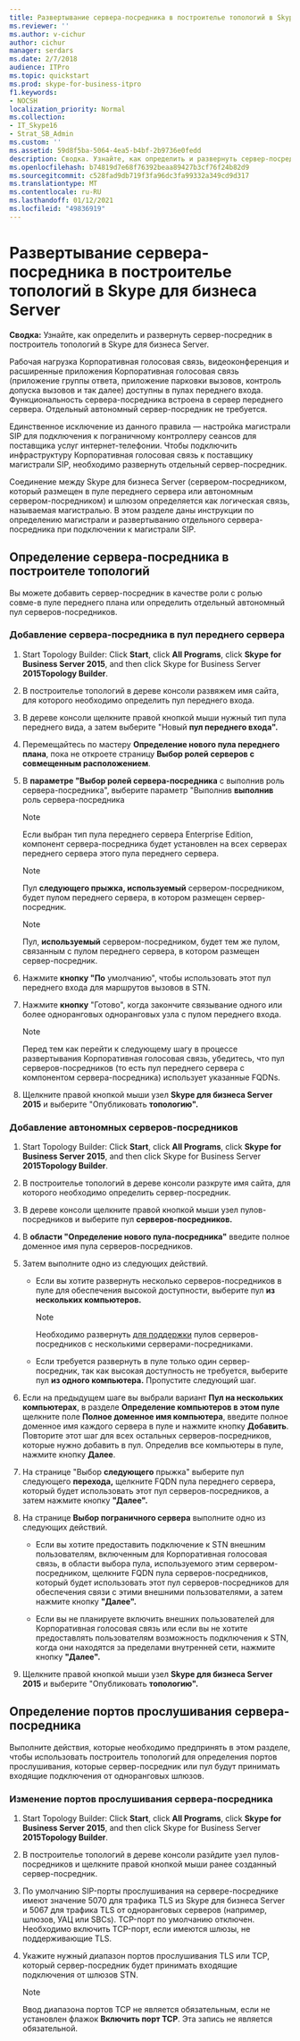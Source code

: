 ```yaml
---
title: Развертывание сервера-посредника в построителье топологий в Skype для бизнеса Server
ms.reviewer: ''
ms.author: v-cichur
author: cichur
manager: serdars
ms.date: 2/7/2018
audience: ITPro
ms.topic: quickstart
ms.prod: skype-for-business-itpro
f1.keywords:
- NOCSH
localization_priority: Normal
ms.collection:
- IT_Skype16
- Strat_SB_Admin
ms.custom: ''
ms.assetid: 59d8f5ba-5064-4ea5-b4bf-2b9736e0fedd
description: Сводка. Узнайте, как определить и развернуть сервер-посредник в построитель топологий в Skype для бизнеса Server.
ms.openlocfilehash: b74819d7e68f76392beaa89427b3cf76f24b82d9
ms.sourcegitcommit: c528fad9db719f3fa96dc3fa99332a349cd9d317
ms.translationtype: MT
ms.contentlocale: ru-RU
ms.lasthandoff: 01/12/2021
ms.locfileid: "49836919"
---
```

# <a name="deploy-a-mediation-server-in-topology-builder-in-skype-for-business-server"></a>Развертывание сервера-посредника в построителье топологий в Skype для бизнеса Server
 
**Сводка:** Узнайте, как определить и развернуть сервер-посредник в построитель топологий в Skype для бизнеса Server.
  
Рабочая нагрузка Корпоративная голосовая связь, видеоконференция и расширенные приложения Корпоративная голосовая связь (приложение группы ответа, приложение парковки вызовов, контроль допуска вызовов и так далее) доступны в пулах переднего входа. Функциональность сервера-посредника встроена в сервер переднего сервера. Отдельный автономный сервер-посредник не требуется. 
  
Единственное исключение из данного правила — настройка магистрали SIP для подключения к пограничному контроллеру сеансов для поставщика услуг интернет-телефонии. Чтобы подключить инфраструктуру Корпоративная голосовая связь к поставщику магистрали SIP, необходимо развернуть отдельный сервер-посредник.
  
Соединение между Skype для бизнеса Server (сервером-посредником, который размещен в пуле переднего сервера или автономным сервером-посредником) и шлюзом определяется как логическая связь, называемая магистралью. В этом разделе даны инструкции по определению магистрали и развертыванию отдельного сервера-посредника при подключении к магистрали SIP.
  
## <a name="define-a-mediation-server-in-topology-builder"></a>Определение сервера-посредника в построителе топологий

Вы можете добавить сервер-посредник в качестве роли с ролью совме-в пуле переднего плана или определить отдельный автономный пул серверов-посредников.
  
### <a name="to-add-a-mediation-server-to-a-front-end-pool"></a>Добавление сервера-посредника в пул переднего сервера

1. Start Topology Builder: Click **Start**, click **All Programs**, click **Skype for Business Server 2015**, and then click Skype for Business Server **2015Topology Builder**.
    
2. В построителье топологий в дереве консоли развяжем имя сайта, для которого необходимо определить пул переднего входа.
    
3. В дереве консоли щелкните правой кнопкой мыши нужный тип пула переднего вида, а затем выберите "Новый **пул переднего входа".**
    
4. Перемещайтесь по мастеру **Определение нового пула переднего плана**, пока не откроете страницу **Выбор ролей серверов с совмещенным расположением**.
    
5. В **параметре "Выбор ролей сервера-посредника** с выполнив роль сервера-посредника", выберите параметр "Выполнив **выполнив** роль сервера-посредника
    
    > [!NOTE]
    > Если выбран тип пула переднего сервера Enterprise Edition, компонент сервера-посредника будет установлен на всех серверах переднего сервера этого пула переднего сервера. 
  
    > [!NOTE]
    > Пул **следующего прыжка, используемый** сервером-посредником, будет пулом переднего сервера, в котором размещен сервер-посредник.
  
    > [!NOTE]
    > Пул, **используемый** сервером-посредником, будет тем же пулом, связанным с пулом переднего сервера, в котором размещен сервер-посредник.
  
6. Нажмите **кнопку "По** умолчанию", чтобы использовать этот пул переднего входа для маршрутов вызовов в STN.
    
7. Нажмите **кнопку** "Готово", когда закончите связывание одного или более одноранговых одноранговых узла с пулом переднего входа.
    
    > [!NOTE]
    > Перед тем как перейти к следующему шагу в процессе развертывания Корпоративная голосовая связь, убедитесь, что пул серверов-посредников (то есть пул переднего сервера с компонентом сервера-посредника) использует указанные FQDNs. 
  
8. Щелкните правой кнопкой мыши узел **Skype для бизнеса Server 2015** и выберите "Опубликовать **топологию".**
    
### <a name="to-add-a-standalone-mediation-server"></a>Добавление автономных серверов-посредников

1. Start Topology Builder: Click **Start**, click **All Programs**, click **Skype for Business Server 2015**, and then click Skype for Business Server **2015Topology Builder**.
    
2. В построителье топологий в дереве консоли разкруте имя сайта, для которого необходимо определить сервер-посредник.
    
3. В дереве консоли щелкните  правой кнопкой мыши узел пулов-посредников и выберите пул **серверов-посредников.**
    
4. В **области "Определение нового пула-посредника"** введите полное доменное имя пула серверов-посредников.
    
5. Затем выполните одно из следующих действий.
    
   - Если вы хотите развернуть несколько серверов-посредников в пуле для обеспечения высокой доступности, выберите пул **из нескольких компьютеров.**
    
     > [!NOTE]
     > Необходимо развернуть [для поддержки](../../plan-your-deployment/network-requirements/load-balancing.md#BKMK_DNSLoadBalancing) пулов серверов-посредников с несколькими серверами-посредниками.
  
   - Если требуется развернуть в пуле только один сервер-посредник, так как высокая доступность не требуется, выберите пул **из одного компьютера.** Пропустите следующий шаг.
    
6. Если на предыдущем шаге вы выбрали вариант **Пул на нескольких компьютерах**, в разделе **Определение компьютеров в этом пуле** щелкните поле **Полное доменное имя компьютера**, введите полное доменное имя каждого сервера в пуле и нажмите кнопку **Добавить**. Повторите этот шаг для всех остальных серверов-посредников, которые нужно добавить в пул. Определив все компьютеры в пуле, нажмите кнопку **Далее**.
    
7. На странице "Выбор **следующего** прыжка" выберите пул следующего **перехода,** щелкните FQDN пула переднего сервера, который будет использовать этот пул серверов-посредников, а затем нажмите кнопку **"Далее".**
    
8. На странице **Выбор пограничного сервера** выполните одно из следующих действий.
    
   - Если вы хотите предоставить подключение к STN внешним пользователям, включенным для Корпоративная голосовая связь, в области выбора пула, используемого этим сервером-посредником, щелкните FQDN пула серверов-посредников, который будет использовать этот пул серверов-посредников для обеспечения связи с этими внешними пользователями, а затем нажмите кнопку **"Далее".**
    
   - Если вы не планируете включить внешних пользователей для Корпоративная голосовая связь или если вы не хотите предоставлять пользователям возможность подключения к STN, когда они находятся за пределами внутренней сети, нажмите кнопку **"Далее".**
    
9. Щелкните правой кнопкой мыши узел **Skype для бизнеса Server 2015** и выберите "Опубликовать **топологию".**
    
## <a name="define-the-mediation-server-listening-ports"></a>Определение портов прослушивания сервера-посредника

Выполните действия, которые необходимо предпринять в этом разделе, чтобы использовать построитель топологий для определения портов прослушивания, которые сервер-посредник или пул будут принимать входящие подключения от одноранговых шлюзов.
  
### <a name="to-modify-the-mediation-server-listening-ports"></a>Изменение портов прослушивания сервера-посредника

1. Start Topology Builder: Click **Start**, click **All Programs**, click **Skype for Business Server 2015**, and then click Skype for Business Server **2015Topology Builder**.
    
2. В построителье топологий  в дереве консоли разйдите узел пулов-посредников и щелкните правой кнопкой мыши ранее созданный сервер-посредник.
    
3. По умолчанию SIP-порты прослушивания на сервере-посреднике имеют значение 5070 для трафика TLS из Skype для бизнеса Server и 5067 для трафика TLS от одноранговых серверов (например, шлюзов, УАЦ или SBCs). TCP-порт по умолчанию отключен. Необходимо включить TCP-порт, если имеются шлюзы, не поддерживающие TLS.
    
4. Укажите нужный диапазон портов прослушивания TLS или TCP, который сервер-посредник будет принимать входящие подключения от шлюзов STN.
    
    > [!NOTE]
    > Ввод диапазона портов TCP не является обязательным, если не установлен флажок  **Включить порт TCP**. Эта запись не является обязательной.
  

